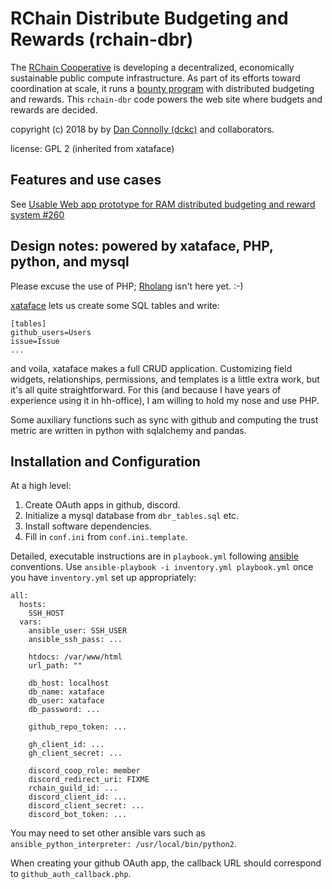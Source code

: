 # RChain Distribute Budgeting and Rewards (rchain-dbr)

The [RChain Cooperative](https://rchain.coop) is developing a
decentralized, economically sustainable public compute infrastructure.
As part of its efforts toward coordination at scale, it runs a [bounty
program][rb] with distributed budgeting and rewards. This `rchain-dbr`
code powers the web site where budgets and rewards are decided.

[rb]: https://github.com/rchain/bounties

copyright (c) 2018 by by [Dan Connolly
(dckc)](http://www.madmode.com/) and collaborators.

license: GPL 2 (inherited from xataface)

## Features and use cases

See [Usable Web app prototype for RAM distributed budgeting and reward
system #260](https://github.com/rchain/bounties/issues/260)


## Design notes: powered by xataface, PHP, python, and mysql

Please excuse the use of PHP; [Rholang][] isn't here yet. :-)

[xataface][] lets us create some SQL tables and write:

```
[tables]
github_users=Users
issue=Issue
...
```

and voila, xataface makes a full CRUD application. Customizing field
widgets, relationships, permissions, and templates is a little extra
work, but it's all quite straightforward. For this (and because I have
years of experience using it in hh-office), I am willing to hold my
nose and use PHP.

Some auxiliary functions such as sync with github and computing the
trust metric are written in python with sqlalchemy and pandas.

[Rholang]: https://developer.rchain.coop/
[xataface]: http://www.xataface.com/


## Installation and Configuration

At a high level:

  1. Create OAuth apps in github, discord.
  2. Initialize a mysql database from `dbr_tables.sql` etc.
  3. Install software dependencies.
  4. Fill in `conf.ini` from `conf.ini.template`.

Detailed, executable instructions are in `playbook.yml` following
[ansible][] conventions. Use `ansible-playbook -i inventory.yml playbook.yml`
once you have `inventory.yml` set up appropriately:

```
all:
  hosts:
    SSH_HOST
  vars:
    ansible_user: SSH_USER
    ansible_ssh_pass: ...

    htdocs: /var/www/html
    url_path: ""

    db_host: localhost
    db_name: xataface
    db_user: xataface
    db_password: ...

    github_repo_token: ...

    gh_client_id: ...
    gh_client_secret: ...

    discord_coop_role: member
    discord_redirect_uri: FIXME
    rchain_guild_id: ...
    discord_client_id: ...
    discord_client_secret: ...
    discord_bot_token: ...
```

You may need to set other ansible vars such as
`ansible_python_interpreter: /usr/local/bin/python2`.

When creating your github OAuth app, the callback URL should
correspond to `github_auth_callback.php`.

[ansible]: https://docs.ansible.com/ansible/latest/index.html
